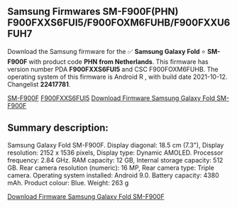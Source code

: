 <h2>Samsung Firmwares SM-F900F(PHN) F900FXXS6FUI5/F900FOXM6FUHB/F900FXXU6FUH7</h2>
Download the Samsung firmware for the ✅ <strong>Samsung Galaxy Fold </strong> ⭐ <strong>SM-F900F</strong> with product code <strong>PHN</strong> <strong> from Netherlands</strong>. This firmware has version number PDA <strong>F900FXXS6FUI5</strong> and CSC F900FOXM6FUHB. The operating system of this firmware is Android R , with build date 2021-10-12. Changelist <strong>22417781</strong>.


[SM-F900F](https://samfirm.shop/samsung/model/SM-F900F)
[F900FXXS6FUI5](https://samfirm.shop/samsung/pda/F900FXXS6FUI5)
[Download Firmware Samsung Galaxy Fold SM-F900F](https://samfirm.shop/samsung/firmware/464667)
<h2>Summary description:</h2>
<p>Samsung Galaxy Fold SM-F900F. Display diagonal: 18.5 cm (7.3"), Display resolution: 2152 x 1536 pixels, Display type: Dynamic AMOLED. Processor frequency: 2.84 GHz. RAM capacity: 12 GB, Internal storage capacity: 512 GB. Rear camera resolution (numeric): 16 MP, Rear camera type: Triple camera. Operating system installed: Android 9.0. Battery capacity: 4380 mAh. Product colour: Blue. Weight: 263 g</p>


[Download Firmware Samsung Galaxy Fold SM-F900F](https://samfirm.shop/samsung/firmware/464667)
